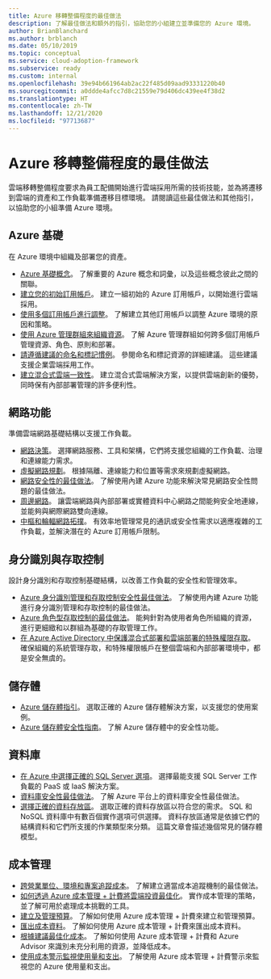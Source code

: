 ```yaml
---
title: Azure 移轉整備程度的最佳做法
description: 了解最佳做法和額外的指引，協助您的小組建立並準備您的 Azure 環境。
author: BrianBlanchard
ms.author: brblanch
ms.date: 05/10/2019
ms.topic: conceptual
ms.service: cloud-adoption-framework
ms.subservice: ready
ms.custom: internal
ms.openlocfilehash: 39e94b661964ab2ac22f485d09aad93331220b40
ms.sourcegitcommit: a0ddde4afcc7d8c21559e79d406dc439ee4f38d2
ms.translationtype: HT
ms.contentlocale: zh-TW
ms.lasthandoff: 12/21/2020
ms.locfileid: "97713687"
---
```

# <a name="best-practices-for-azure-readiness"></a>Azure 移轉整備程度的最佳做法

雲端移轉整備程度要求為員工配備開始進行雲端採用所需的技術技能，並為將遷移到雲端的資產和工作負載準備遷移目標環境。 請閱讀這些最佳做法和其他指引，以協助您的小組準備 Azure 環境。

## <a name="azure-fundamentals"></a>Azure 基礎

在 Azure 環境中組織及部署您的資產。

- [Azure 基礎概念](../considerations/fundamental-concepts.md)。 了解重要的 Azure 概念和詞彙，以及這些概念彼此之間的關聯。
- [建立您的初始訂用帳戶](./initial-subscriptions.md)。 建立一組初始的 Azure 訂用帳戶，以開始進行雲端採用。
- [使用多個訂用帳戶進行調整](../azure-best-practices/scale-subscriptions.md)。 了解建立其他訂用帳戶以調整 Azure 環境的原因和策略。
- [使用 Azure 管理群組來組織資源](../azure-best-practices/organize-subscriptions.md)。 了解 Azure 管理群組如何跨多個訂用帳戶管理資源、角色、原則和部署。
- [請遵循建議的命名和標記慣例](../azure-best-practices/naming-and-tagging.md)。 參閱命名和標記資源的詳細建議。 這些建議支援企業雲端採用工作。
- [建立混合式雲端一致性](../considerations/hybrid-consistency.md)。 建立混合式雲端解決方案，以提供雲端創新的優勢，同時保有內部部署管理的許多便利性。

## <a name="networking"></a>網路功能

準備雲端網路基礎結構以支援工作負載。

- [網路決策](../considerations/networking-options.md)。 選擇網路服務、工具和架構，它們將支援您組織的工作負載、治理和連線能力需求。
- [虛擬網路規劃](/azure/virtual-network/virtual-network-vnet-plan-design-arm?toc=/azure/cloud-adoption-framework/toc.json&bc=/azure/cloud-adoption-framework/_bread/toc.json)。 根據隔離、連線能力和位置等需求來規劃虛擬網路。
- [網路安全性的最佳做法](/azure/security/fundamentals/network-best-practices?toc=/azure/cloud-adoption-framework/toc.json&bc=/azure/cloud-adoption-framework/_bread/toc.json)。 了解使用內建 Azure 功能來解決常見網路安全性問題的最佳做法。
- [周邊網路](./perimeter-networks.md)。 讓雲端網路與內部部署或實體資料中心網路之間能夠安全地連線，並能夠與網際網路雙向連線。
- [中樞和輪輻網路拓撲](./hub-spoke-network-topology.md)。 有效率地管理常見的通訊或安全性需求以適應複雜的工作負載，並解決潛在的 Azure 訂用帳戶限制。

## <a name="identity-and-access-control"></a>身分識別與存取控制

設計身分識別和存取控制基礎結構，以改善工作負載的安全性和管理效率。

- [Azure 身分識別管理和存取控制安全性最佳做法](/azure/security/fundamentals/identity-management-best-practices?toc=/azure/cloud-adoption-framework/toc.json&bc=/azure/cloud-adoption-framework/_bread/toc.json)。 了解使用內建 Azure 功能進行身分識別管理和存取控制的最佳做法。
- [Azure 角色型存取控制的最佳做法](../considerations/roles.md)。 能夠針對為使用者角色所組織的資源，進行更細緻和以群組為基礎的存取管理工作。
- [在 Azure Active Directory 中保護混合式部署和雲端部署的特殊權限存取](/azure/active-directory/users-groups-roles/directory-admin-roles-secure?toc=/azure/cloud-adoption-framework/toc.json&bc=/azure/cloud-adoption-framework/_bread/toc.json)。 確保組織的系統管理存取，和特殊權限帳戶在整個雲端和內部部署環境中，都是安全無虞的。

## <a name="storage"></a>儲存體

- [Azure 儲存體指引](../considerations/storage-options.md)。 選取正確的 Azure 儲存體解決方案，以支援您的使用案例。
- [Azure 儲存體安全性指南](/azure/storage/blobs/security-recommendations?toc=/azure/cloud-adoption-framework/toc.json&bc=/azure/cloud-adoption-framework/_bread/toc.json)。 了解 Azure 儲存體中的安全性功能。

## <a name="databases"></a>資料庫

- [在 Azure 中選擇正確的 SQL Server 選項](/azure/sql-database/sql-database-paas-vs-sql-server-iaas?toc=/azure/cloud-adoption-framework/toc.json&bc=/azure/cloud-adoption-framework/_bread/toc.json)。 選擇最能支援 SQL Server 工作負載的 PaaS 或 IaaS 解決方案。
- [資料庫安全性最佳做法](/azure/security/azure-database-security-best-practices?toc=/azure/cloud-adoption-framework/toc.json&bc=/azure/cloud-adoption-framework/_bread/toc.json)。 了解 Azure 平台上的資料庫安全性最佳做法。
- [選擇正確的資料存放區](/azure/architecture/guide/technology-choices/data-store-overview)。 選取正確的資料存放區以符合您的需求。 SQL 和 NoSQL 資料庫中有數百個實作選項可供選擇。 資料存放區通常是依據它們的結構資料和它們所支援的作業類型來分類。 這篇文章會描述幾個常見的儲存體模型。

## <a name="cost-management"></a>成本管理

- [跨營業單位、環境和專案追蹤成本](./track-costs.md)。 了解建立適當成本追蹤機制的最佳做法。
- [如何透過 Azure 成本管理 + 計費將雲端投資最佳化](/azure/cost-management-billing/costs/cost-mgt-best-practices?toc=/azure/cloud-adoption-framework/toc.json&bc=/azure/cloud-adoption-framework/_bread/toc.json)。 實作成本管理的策略，並了解可用於處理成本挑戰的工具。
- [建立及管理預算](/azure/cost-management-billing/costs/tutorial-acm-create-budgets?toc=/azure/cloud-adoption-framework/toc.json&bc=/azure/cloud-adoption-framework/_bread/toc.json)。 了解如何使用 Azure 成本管理 + 計費來建立和管理預算。
- [匯出成本資料](/azure/cost-management-billing/costs/tutorial-export-acm-data?toc=/azure/cloud-adoption-framework/toc.json&bc=/azure/cloud-adoption-framework/_bread/toc.json)。 了解如何使用 Azure 成本管理 + 計費來匯出成本資料。
- [根據建議最佳化成本](/azure/cost-management-billing/costs/tutorial-acm-opt-recommendations?toc=/azure/cloud-adoption-framework/toc.json&bc=/azure/cloud-adoption-framework/_bread/toc.json)。 了解如何使用 Azure 成本管理 + 計費和 Azure Advisor 來識別未充分利用的資源，並降低成本。
- [使用成本警示監視使用量和支出](/azure/cost-management-billing/costs/cost-mgt-alerts-monitor-usage-spending?toc=/azure/cloud-adoption-framework/toc.json&bc=/azure/cloud-adoption-framework/_bread/toc.json)。 了解使用 Azure 成本管理 + 計費警示來監視您的 Azure 使用量和支出。
